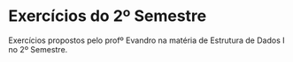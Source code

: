 # Exercícios do 2º Semestre

Exercícios propostos pelo profº Evandro na matéria de Estrutura de Dados I no 2º Semestre.